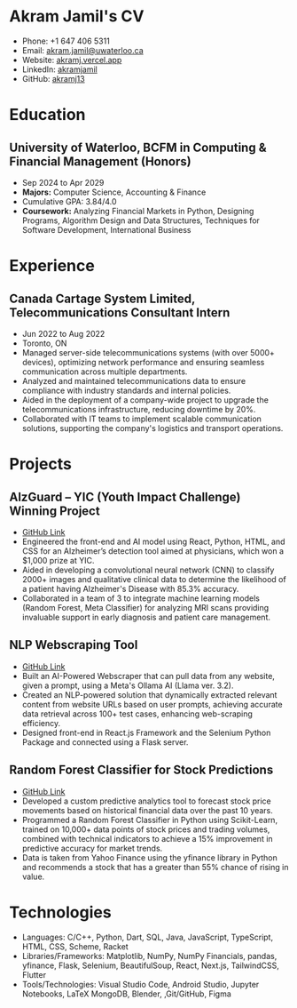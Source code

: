 # Akram Jamil's CV

- Phone: +1 647 406 5311
- Email: [akram.jamil@uwaterloo.ca](mailto:akram.jamil@uwaterloo.ca)
- Website: [akramj.vercel.app](https://akramj.vercel.app/)
- LinkedIn: [akramjamil](https://linkedin.com/in/akramjamil)
- GitHub: [akramj13](https://github.com/akramj13)


# Education

## University of Waterloo, BCFM in Computing & Financial Management (Honors)

- Sep 2024 to Apr 2029
- **Majors:** Computer Science, Accounting & Finance
- Cumulative GPA: 3.84/4.0
- **Coursework:** Analyzing Financial Markets in Python, Designing Programs, Algorithm Design and Data Structures, Techniques for Software Development, International Business

# Experience

## Canada Cartage System Limited, Telecommunications Consultant Intern

- Jun 2022 to Aug 2022
- Toronto, ON
- Managed server-side telecommunications systems (with over 5000+ devices), optimizing network performance and ensuring seamless communication across multiple departments.
- Analyzed and maintained telecommunications data to ensure compliance with industry standards and internal policies.
- Aided in the deployment of a company-wide project to upgrade the telecommunications infrastructure, reducing downtime by 20%.
- Collaborated with IT teams to implement scalable communication solutions, supporting the company's logistics and transport operations.

# Projects

## AlzGuard – YIC (Youth Impact Challenge) Winning Project

- [GitHub Link](https://github.com/sahilalamgir/AlzGuard)
- Engineered the front-end and AI model using React, Python, HTML, and CSS for an Alzheimer’s detection tool aimed at physicians, which won a \$1,000 prize at YIC.
- Aided in developing a convolutional neural network (CNN) to classify 2000+ images and qualitative clinical data to determine the likelihood of a patient having Alzheimer's Disease with 85.3% accuracy.
- Collaborated in a team of 3 to integrate machine learning models (Random Forest, Meta Classifier) for analyzing MRI scans providing invaluable support in early diagnosis and patient care management.

## NLP Webscraping Tool

- [GitHub Link](https://github.com/akramj13/ai-webscrape)
- Built an AI-Powered Webscraper that can pull data from any website, given a prompt, using a Meta's Ollama AI (Llama ver. 3.2).
- Created an NLP-powered solution that dynamically extracted relevant content from website URLs based on user prompts, achieving accurate data retrieval across 100+ test cases, enhancing web-scraping efficiency.
- Designed front-end in React.js Framework and the Selenium Python Package and connected using a Flask server.

## Random Forest Classifier for Stock Predictions

- [GitHub Link](https://github.com/akramj13/ai-stock-predictor)
- Developed a custom predictive analytics tool to forecast stock price movements based on historical financial data over the past 10 years.
- Programmed a Random Forest Classifier in Python using Scikit-Learn, trained on 10,000+ data points of stock prices and trading volumes, combined with technical indicators to achieve a 15% improvement in predictive accuracy for market trends.
- Data is taken from Yahoo Finance using the yfinance library in Python and recommends a stock that has a greater than 55% chance of rising in value.

# Technologies

- Languages: C/C++, Python, Dart, SQL, Java, JavaScript, TypeScript, HTML, CSS, Scheme, Racket
- Libraries/Frameworks: Matplotlib, NumPy, NumPy Financials, pandas, yfinance, Flask, Selenium, BeautifulSoup, React, Next.js, TailwindCSS, Flutter
- Tools/Technologies: Visual Studio Code, Android Studio, Jupyter Notebooks, LaTeX MongoDB, Blender, ,Git/GitHub, Figma
